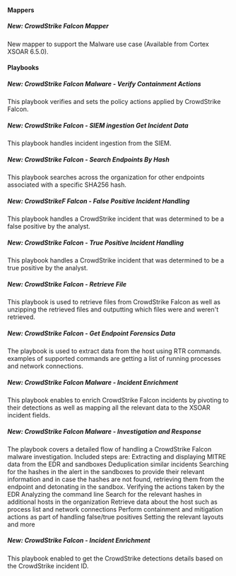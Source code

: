 #### Mappers
##### New: CrowdStrike Falcon Mapper
New mapper to support the Malware use case (Available from Cortex XSOAR 6.5.0).

#### Playbooks
##### New: CrowdStrike Falcon Malware - Verify Containment Actions  
This playbook verifies and sets the policy actions applied by CrowdStrike Falcon.
##### New: CrowdStrike Falcon - SIEM ingestion Get Incident Data  
This playbook handles incident ingestion from the SIEM.
##### New: CrowdStrike Falcon - Search Endpoints By Hash  
This playbook searches across the organization for other endpoints associated with a specific SHA256 hash.
##### New: CrowdStrikeF Falcon - False Positive Incident Handling  
This playbook handles a CrowdStrike incident that was determined to be a false positive by the analyst.
##### New: CrowdStrike Falcon - True Positive Incident Handling    
This playbook handles a CrowdStrike incident that was determined to be a true positive by the analyst.
##### New: CrowdStrike Falcon - Retrieve File
This playbook is used to retrieve files from CrowdStrike Falcon as well as unzipping the retrieved files and outputting which files were and weren't retrieved.
##### New: CrowdStrike Falcon - Get Endpoint Forensics Data
The playbook is used to extract data from the host using RTR commands. examples of supported commands are getting a list of running processes and network connections.
##### New: CrowdStrike Falcon Malware - Incident Enrichment
This playbook enables to enrich CrowdStrike Falcon incidents by pivoting to their detections as well as mapping all the relevant data to the XSOAR incident fields.
##### New: CrowdStrike Falcon Malware - Investigation and Response
The playbook covers a detailed flow of handling a CrowdStrike Falcon malware investigation.
Included steps are:
Extracting and displaying MITRE data from the EDR and sandboxes
Deduplication similar incidents
Searching for the hashes in the alert in the sandboxes to provide their relevant information and in case the hashes are not found, retrieving them from the endpoint and detonating in the sandbox.
Verifying the actions taken by the EDR
Analyzing the command line
Search for the relevant hashes in additional hosts in the organization
Retrieve data about the host such as process list and network connections
Perform containment and mitigation actions as part of handling false/true positives 
Setting the relevant layouts and more
##### New: CrowdStrike Falcon - Incident Enrichment
This playbook enabled to get the CrowdStrike detections details based on the CrowdStrike incident ID.

